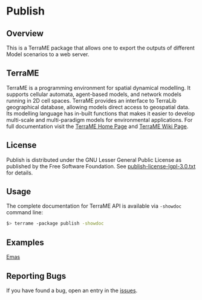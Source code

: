 # Publish
## Overview
This is a TerraME package that allows one to export the outputs of different Model scenarios to a web server.

## TerraME
TerraME is a programming environment for spatial dynamical modelling. It supports cellular automata, agent-based models, and network models running in 2D cell spaces. TerraME provides an interface to TerraLib geographical database, allowing models direct access to geospatial data. Its modelling language has in-built functions that makes it easier to develop multi-scale and multi-paradigm models for environmental applications. For full documentation visit the [TerraME Home Page](http://terrame.org) and [TerraME Wiki Page](https://github.com/TerraME/terrame/wiki).

## License
Publish is distributed under the GNU Lesser General Public License as published by the Free Software Foundation. See [publish-license-lgpl-3.0.txt](https://github.com/pedro-andrade-inpe/publish/blob/master/license.txt) for details. 

## Usage
The complete documentation for TerraME API is available via `-showdoc` command line:
```bash
$> terrame -package publish -showdoc
```

## Examples
[Emas](https://rawgit.com/hguerra/publish/master/examples/EmasWebMap/index.html)

## Reporting Bugs
If you have found a bug, open an entry in the [issues](https://github.com/pedro-andrade-inpe/publish/issues).
